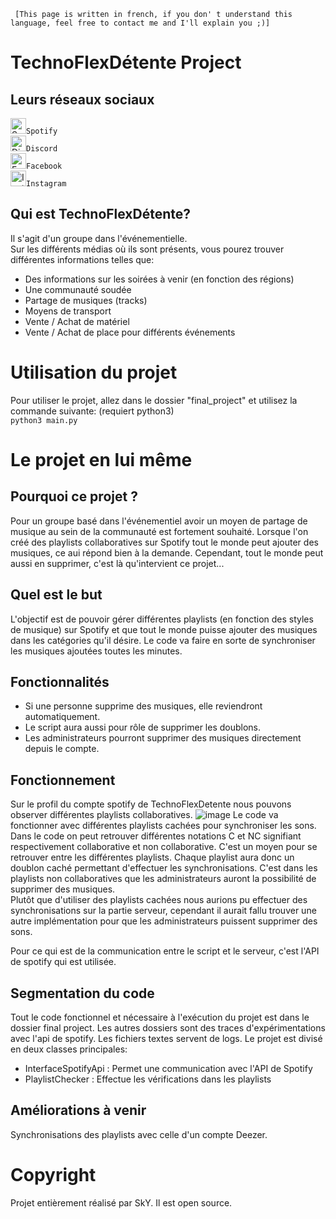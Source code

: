 <code> [This page is written in french, if you don' t understand this language, feel free to contact me and I'll explain you ;)]</code>
# TechnoFlexDétente Project

## Leurs réseaux sociaux  
<a href="https://open.spotify.com/user/3125yxg52epfvjn26ih6h6mzjvdu?si=0d4b571dc7fa4dc4"><img src="https://user-images.githubusercontent.com/51914435/146079798-ed8d886f-81df-4581-aa3b-626e49124c34.png" alt="Spotify logo" width="25" height="25"></a><code>Spotify</code>  
<a href="https://discord.gg/xSp4z5aStx"><img src="https://user-images.githubusercontent.com/51914435/146083739-91a491de-8a4e-49a9-bb3b-bbe4cee5ce61.png" alt="Discord logo" width="25" height="25"></a><code>Discord</code>  
<a href="https://www.facebook.com/technoflexdetente"><img src="https://user-images.githubusercontent.com/51914435/146082875-9915bcf7-e6dd-414e-9f7c-0f68e6802948.png" alt="Facebook logo" width="25" height="25"></a><code>Facebook</code>  
<a href="https://www.instagram.com/technoflexdetente/"><img src="https://user-images.githubusercontent.com/51914435/146082880-ab991b74-e77e-4738-bdbc-aa76af8109c0.png" alt="Instagram logo" width="25" height="25"></a><code>Instagram</code>  
  
## Qui est TechnoFlexDétente?
Il s'agit d'un groupe dans l'événementielle.  
Sur les différents médias où ils sont présents, vous pourez trouver différentes informations telles que:
- Des informations sur les soirées à venir (en fonction des régions)
- Une communauté soudée
- Partage de musiques (tracks)
- Moyens de transport
- Vente / Achat de matériel
- Vente / Achat de place pour différents événements

# Utilisation du projet
Pour utiliser le projet, allez dans le dossier "final_project" et utilisez la commande suivante: (requiert python3)  
<code>python3 main.py</code>  

# Le projet en lui même

## Pourquoi ce projet ?
Pour un groupe basé dans l'événementiel avoir un moyen de partage de musique au sein de la communauté est fortement souhaité. Lorsque l'on créé des playlists collaboratives sur Spotify tout le monde peut ajouter des musiques, ce aui répond bien à la demande. Cependant, tout le monde peut aussi en supprimer, c'est là qu'intervient ce projet...

## Quel est le but
L'objectif est de pouvoir gérer différentes playlists (en fonction des styles de musique) sur Spotify et que tout le monde puisse ajouter des musiques dans les catégories qu'il désire. Le code va faire en sorte de synchroniser les musiques ajoutées toutes les minutes.

## Fonctionnalités
- Si une personne supprime des musiques, elle reviendront automatiquement.
- Le script aura aussi pour rôle de supprimer les doublons.
- Les administrateurs pourront supprimer des musiques directement depuis le compte.

## Fonctionnement
Sur le profil du compte spotify de TechnoFlexDetente nous pouvons observer différentes playlists collaboratives.
![image](https://user-images.githubusercontent.com/51914435/146085967-a9003369-47c6-4b83-af83-be425ad80b1f.png)
Le code va fonctionner avec différentes playlists cachées pour synchroniser les sons. Dans le code on peut retrouver différentes notations C et NC signifiant respectivement collaborative et non collaborative. C'est un moyen pour se retrouver entre les différentes playlists. Chaque playlist aura donc un doublon caché permettant d'effectuer les synchronisations. C'est dans les playlists non collaboratives que les administrateurs auront la possibilité de supprimer des musiques.  
Plutôt que d'utiliser des playlists cachées nous aurions pu effectuer des synchronisations sur la partie serveur, cependant il aurait fallu trouver une autre implémentation pour que les administrateurs puissent supprimer des sons. 
  
Pour ce qui est de la communication entre le script et le serveur, c'est l'API de spotify qui est utilisée.

## Segmentation du code
Tout le code fonctionnel et nécessaire à l'exécution du projet est dans le dossier final project. Les autres dossiers sont des traces d'expérimentations avec l'api de spotify. Les fichiers textes servent de logs. Le projet est divisé en deux classes principales:  
- InterfaceSpotifyApi : Permet une communication avec l'API de Spotify
- PlaylistChecker : Effectue les vérifications dans les playlists

## Améliorations à venir
Synchronisations des playlists avec celle d'un compte Deezer.

# Copyright
Projet entièrement réalisé par SkY.
Il est open source.

